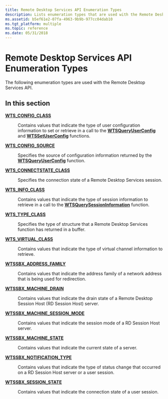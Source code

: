 ```yaml
---
title: Remote Desktop Services API Enumeration Types
description: Lists enumeration types that are used with the Remote Desktop Services API.
ms.assetid: b5ef61e2-07fa-4963-9b9b-977cc04dab10
ms.tgt_platform: multiple
ms.topic: reference
ms.date: 05/31/2018
---
```


# Remote Desktop Services API Enumeration Types

The following enumeration types are used with the Remote Desktop Services API.

## In this section

<dl> <dt>

[**WTS\_CONFIG\_CLASS**](/windows/desktop/api/Wtsapi32/ne-wtsapi32-wts_config_class)
</dt> <dd>

Contains values that indicate the type of user configuration information to set or retrieve in a call to the [**WTSQueryUserConfig**](/windows/desktop/api/Wtsapi32/nf-wtsapi32-wtsqueryuserconfiga) and [**WTSSetUserConfig**](/windows/desktop/api/Wtsapi32/nf-wtsapi32-wtssetuserconfiga) functions.

</dd> <dt>

[**WTS\_CONFIG\_SOURCE**](/windows/desktop/api/Wtsapi32/ne-wtsapi32-wts_config_source)
</dt> <dd>

Specifies the source of configuration information returned by the [**WTSQueryUserConfig**](/windows/desktop/api/Wtsapi32/nf-wtsapi32-wtsqueryuserconfiga) function.

</dd> <dt>

[**WTS\_CONNECTSTATE\_CLASS**](/windows/desktop/api/Wtsapi32/ne-wtsapi32-wts_connectstate_class)
</dt> <dd>

Specifies the connection state of a Remote Desktop Services session.

</dd> <dt>

[**WTS\_INFO\_CLASS**](/windows/desktop/api/Wtsapi32/ne-wtsapi32-wts_info_class)
</dt> <dd>

Contains values that indicate the type of session information to retrieve in a call to the [**WTSQuerySessionInformation**](/windows/desktop/api/Wtsapi32/nf-wtsapi32-wtsquerysessioninformationa) function.

</dd> <dt>

[**WTS\_TYPE\_CLASS**](/windows/desktop/api/Wtsapi32/ne-wtsapi32-wts_type_class)
</dt> <dd>

Specifies the type of structure that a Remote Desktop Services function has returned in a buffer.

</dd> <dt>

[**WTS\_VIRTUAL\_CLASS**](/windows/desktop/api/Wtsapi32/ne-wtsapi32-wts_virtual_class)
</dt> <dd>

Contains values that indicate the type of virtual channel information to retrieve.

</dd> <dt>

[**WTSSBX\_ADDRESS\_FAMILY**](/windows/win32/api/tssbx/ne-tssbx-wtssbx_address_family)
</dt> <dd>

Contains values that indicate the address family of a network address that is being used for redirection.

</dd> <dt>

[**WTSSBX\_MACHINE\_DRAIN**](/windows/win32/api/tssbx/ne-tssbx-wtssbx_machine_drain)
</dt> <dd>

Contains values that indicate the drain state of a Remote Desktop Session Host (RD Session Host) server.

</dd> <dt>

[**WTSSBX\_MACHINE\_SESSION\_MODE**](/windows/win32/api/tssbx/ne-tssbx-wtssbx_machine_session_mode)
</dt> <dd>

Contains values that indicate the session mode of a RD Session Host server.

</dd> <dt>

[**WTSSBX\_MACHINE\_STATE**](/windows/win32/api/tssbx/ne-tssbx-wtssbx_machine_state)
</dt> <dd>

Contains values that indicate the current state of a server.

</dd> <dt>

[**WTSSBX\_NOTIFICATION\_TYPE**](/windows/win32/api/tssbx/ne-tssbx-wtssbx_notification_type)
</dt> <dd>

Contains values that indicate the type of status change that occurred on a RD Session Host server or a user session.

</dd> <dt>

[**WTSSBX\_SESSION\_STATE**](/windows/win32/api/tssbx/ne-tssbx-wtssbx_session_state)
</dt> <dd>

Contains values that indicate the connection state of a user session.

</dd> </dl>

 

 




